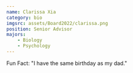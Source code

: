 ```yaml
---
name: Clarissa Xia
category: bio
imgsrc: assets/Board2022/clarissa.png
position: Senior Advisor
majors:
    - Biology
    - Psychology
---
```


Fun Fact: "I have the same birthday as my dad."
